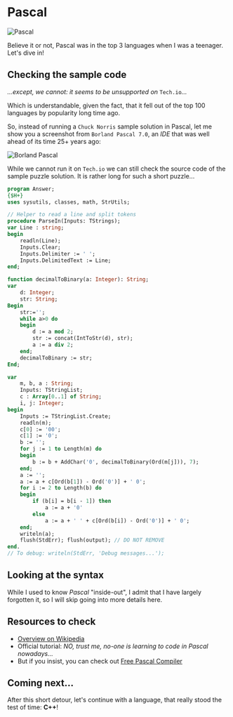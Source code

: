 # Pascal

![Pascal](../pic/Pascal.png)

Believe it or not, Pascal was in the top 3 languages when I was a teenager. Let's dive in!

## Checking the sample code

_...except, we cannot: it seems to be unsupported on_ `Tech.io`_..._

Which is understandable, given the fact, that it fell out of the top 100 languages by popularity long time ago.

So, instead of running a `Chuck Norris` sample solution in Pascal, let me show you a screenshot from `Borland Pascal 7.0`, an _IDE_ that was well ahead of its time 25+ years ago:

![Borland Pascal](../pic/borlandpascal.jpg)

While we cannot run it on `Tech.io` we can still check the  source code of the sample puzzle solution. It is rather long for such a short puzzle...

```pascal
program Answer;
{$H+}
uses sysutils, classes, math, StrUtils;

// Helper to read a line and split tokens
procedure ParseIn(Inputs: TStrings);
var Line : string;
begin
    readln(Line);
    Inputs.Clear;
    Inputs.Delimiter := ' ';
    Inputs.DelimitedText := Line;
end;

function decimalToBinary(a: Integer): String;
var
    d: Integer;
    str: String;
Begin
    str:='';
    while a>0 do
    begin
        d := a mod 2;
        str := concat(IntToStr(d), str);
        a := a div 2;
    end;
    decimalToBinary := str;
End;

var
    m, b, a : String;
    Inputs: TStringList;
    c : Array[0..1] of String;
    i, j: Integer;
begin
    Inputs := TStringList.Create;
    readln(m);
    c[0] := '00';
    c[1] := '0';
    b := '';
    for j := 1 to Length(m) do
    begin
        b := b + AddChar('0', decimalToBinary(Ord(m[j])), 7);
    end;
    a := '';
    a := a + c[Ord(b[1]) - Ord('0')] + ' 0';
    for i := 2 to Length(b) do
    begin
        if (b[i] = b[i - 1]) then
            a := a + '0'
        else
            a := a + ' ' + c[Ord(b[i]) - Ord('0')] + ' 0';
    end;
    writeln(a);
    flush(StdErr); flush(output); // DO NOT REMOVE
end.
// To debug: writeln(StdErr, 'Debug messages...');
```

## Looking at the syntax

While I used to know _Pascal_ "inside-out", I admit that I have largely forgotten it, so I will skip going into more details here.

## Resources to check

- [Overview on Wikipedia](https://en.wikipedia.org/wiki/Pascal_(programming_language))
- Official tutorial: _NO, trust me, no-one is learning to code in Pascal nowadays..._
- But if you insist, you can check out [Free Pascal Compiler](https://www.freepascal.org/docs.html)

## Coming next...

After this short detour, let's continue with a language, that really stood the test of time: **C++**!
